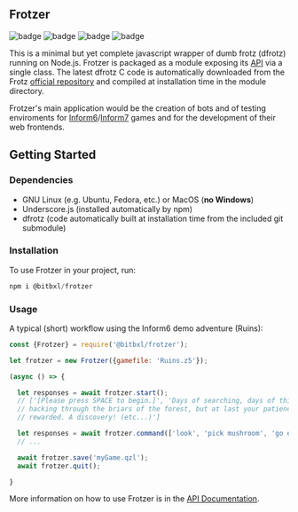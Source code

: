 
## Frotzer
![badge](https://img.shields.io/endpoint?url=https://gist.githubusercontent.com/bitbxl/52ed6d2926c3abdf270778e4bf1ddeeb/raw/frotzer-test.json) ![badge](https://img.shields.io/endpoint?url=https://gist.githubusercontent.com/bitbxl/554394d67973a35b66f7b60a24fa0950/raw/frotzer-build.json) ![badge](https://img.shields.io/endpoint?url=https://gist.githubusercontent.com/bitbxl/2133ec985f87c826f4a8c6cbcf550462/raw/frotzer-coverage.json) ![badge](https://img.shields.io/endpoint?url=https://gist.githubusercontent.com/bitbxl/677c357466d848a20375d156b667d2c0/raw/frotzer-dfver.json)

This is a minimal but yet complete javascript wrapper of dumb frotz (dfrotz)
 running on Node.js. Frotzer is packaged as a module exposing its [API](docs/api.md) via a single
 class. The latest dfrotz C code is automatically downloaded from the Frotz [official repository](https://gitlab.com/DavidGriffith/frotz) and compiled at installation time in the module directory.

 Frotzer's main application would be the creation of bots and of testing enviroments
 for [Inform6](https://www.inform-fiction.org/)/[Inform7](http://inform7.com/) games and for the development of their web frontends.


## Getting Started

### Dependencies

* GNU Linux (e.g. Ubuntu, Fedora, etc.) or MacOS (**no Windows**)
* Underscore.js (installed automatically by npm)
* dfrotz (code automatically built at installation time from the included git submodule)

### Installation
To use Frotzer in your project, run:
```javascript
npm i @bitbxl/frotzer
```

### Usage

A typical (short) workflow using the Inform6 demo adventure (Ruins):
```javascript
const {Frotzer} = require('@bitbxl/frotzer');

let frotzer = new Frotzer({gamefile: 'Ruins.z5'});

(async () => {

  let responses = await frotzer.start();
  // ['[Please press SPACE to begin.]', 'Days of searching, days of thirsty
  // hacking through the briars of the forest, but at last your patience was
  // rewarded. A discovery! (etc...)']

  let responses = await frotzer.command(['look', 'pick mushroom', 'go east']);
  // ...

  await frotzer.save('myGame.qzl');
  await frotzer.quit();

}
```
More information on how to use Frotzer is in the [API Documentation](docs/api.md).

